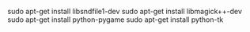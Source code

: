 sudo apt-get install libsndfile1-dev
sudo apt-get install libmagick++-dev
sudo apt-get install python-pygame
sudo apt-get install python-tk
